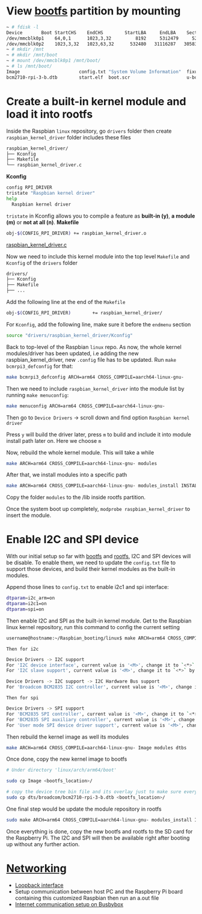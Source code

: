 # View [bootfs](bootfs.md) partition by mounting

```sh
~ # fdisk -l
Device       Boot StartCHS    EndCHS        StartLBA     EndLBA    Sectors  Size Id Type
/dev/mmcblk0p1    64,0,1      1023,3,32         8192     53i2479     524288  256M  c Win95 FAT32 (LBA) # This is the bootfs partition
/dev/mmcblk0p2    1023,3,32   1023,63,32      532480   31116287   30583808 14.5G 83 Linux
~ # mkdir /mnt
~ # mkdir /mnt/boot
~ # mount /dev/mmcblk0p1 /mnt/boot/
~ # ls /mnt/boot/
Image                      config.txt "System Volume Information"  fixup.dat
bcm2710-rpi-3-b.dtb        start.elf  boot.scr                     u-boot.bin bootcode.bin
```

# Create a built-in kernel module and load it into rootfs

Inside the Raspbian ``linux`` repository, go ``drivers`` folder then create ``raspbian_kernel_driver`` folder includes these files
```sh
raspbian_kernel_driver/
├── Kconfig
├── Makefile
└── raspbian_kernel_driver.c
```
**Kconfig**
```sh
config RPI_DRIVER
tristate "Raspbian kernel driver"
help
  Raspbian kernel driver
```
``tristate`` in Kconfig allows you to compile a feature as **built-in (y)**, **a module (m)** or **not at all (n)**.
**Makefile**
```sh
obj-$(CONFIG_RPI_DRIVER) += raspbian_kernel_driver.o
```
[raspbian_kernel_driver.c](https://github.com/TranPhucVinh/Raspberry-Pi-GNU/blob/main/Kernel/raspbian_kernel_module.c)

Now we need to include this kernel module into the top level ``Makefile`` and ``Kconfig`` of the ``drivers`` folder

```sh
drivers/
├── Kconfig
├── Makefile
├── ...
```
Add the following line at the end of the ``Makefile``
```sh
obj-$(CONFIG_RPI_DRIVER) 		+= raspbian_kernel_driver/
```
For ``Kconfig``, add the following line, make sure it before the ``endmenu`` section
```sh
source "drivers/raspbian_kernel_driver/Kconfig"
```
Back to top-level of the Raspbian ``linux`` repo. As now, the whole kernel modules/driver has been updated, i.e adding the new raspbian_kernel_driver, new ``.config`` file has to be updated. Run ``make bcmrpi3_defconfig`` for that:

```sh
make bcmrpi3_defconfig ARCH=arm64 CROSS_COMPILE=aarch64-linux-gnu-
```

Then we need to include ``raspbian_kernel_driver`` into the module list by running ``make menuconfig``:

```sh
make menuconfig ARCH=arm64 CROSS_COMPILE=aarch64-linux-gnu-
```

Then go to ``Device Drivers`` -> scroll down and find option ``Raspbian kernel driver``

Press ``y`` will build the driver later, press ``m`` to build and include it into module install path later on. Here we choose ``m``

Now, rebuild the whole kernel module. This will take a while
```sh
make ARCH=arm64 CROSS_COMPILE=aarch64-linux-gnu- modules
```
After that, we install modules into a specific path
```sh
make ARCH=arm64 CROSS_COMPILE=aarch64-linux-gnu- modules_install INSTALL_MOD_PATH=<custom path>
```
Copy the folder ``modules`` to the /lib inside rootfs partition.

Once the system boot up completely, ``modprobe raspbian_kernel_driver`` to insert the module.
# Enable I2C and SPI device
With our initial setup so far with [bootfs](bootfs.md) and [rootfs](rootfs.md), I2C and SPI devices will be disable. To enable them, we need to update the ``config.txt`` file to support those devices, and build their kernel modules as the built-in modules.

Append those lines to ``config.txt`` to enable i2c1 and spi interface:
```sh
dtparam=i2c_arm=on
dtparam=i2c1=on
dtparam=spi=on
```

Then enable I2C and SPI as the built-in kernel module. Get to the Raspbian linux kernel repository, run this command to config the current setting
```sh
username@hostname:~/Raspbian_booting/linux$ make ARCH=arm64 CROSS_COMPILE=aarch64-linux-gnu- menuconfig
```
``Then for i2c``
```sh
Device Drivers -> I2C support
For 'I2C device interface', current value is '<M>', change it to `<*>` by press 'y'
For 'I2C slave support', current value is '<M>', change it to `<*>` by press 'y'

Device Drivers -> I2C support -> I2C Hardware Bus support
For 'Broadcom BCM2835 I2C controller', current value is '<M>', change it to `<*>` by press 'y'
```
``Then for spi``
```sh
Device Drivers -> SPI support
For 'BCM2835 SPI controller', current value is '<M>', change it to `<*>` by press 'y'
For 'BCM2835 SPI auxiliary controller', current value is '<M>', change it to `<*>` by press 'y'
For 'User mode SPI device driver support', current value is '<M>', change it to `<*>` by press 'y'
```

Then rebuild the kernel image as well its modules
```sh
make ARCH=arm64 CROSS_COMPILE=aarch64-linux-gnu- Image modules dtbs
```

Once done, copy the new kernel image to bootfs
```sh
# Under directory 'linux/arch/arm64/boot'

sudo cp Image <bootfs_location>/

# copy the device tree bin file and its overlay just to make sure everything is correct
sudo cp dts/broadcom/bcm2710-rpi-3-b.dtb <bootfs_location>/
```

One final step would be update the module repository in rootfs
```sh
sudo make ARCH=arm64 CROSS_COMPILE=aarch64-linux-gnu- modules_install INSTALL_MOD_PATH=<rootfs_location>
```

Once everything is done, copy the new bootfs and rootfs to the SD card for the Raspberry Pi. The I2C and SPI will then be available right after booting up without any further action.
# [Networking](Networking)
* [Loopback interface]()
* Setup communication between host PC and the Raspberry Pi board containing this customized Raspbian then run an a.out file
* [Internet communication setup on Busbybox](Networking/Internet%20communication.md)